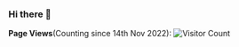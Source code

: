 ### Hi there 👋

**Page Views**(Counting since 14th Nov 2022): ![Visitor Count](https://profile-counter.glitch.me/JASGonzalez/count.svg)
